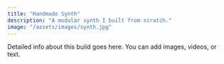 ```yaml
---
title: "Handmade Synth"
description: "A modular synth I built from scratch."
image: "/assets/images/synth.jpg"
---
```

Detailed info about this build goes here. You can add images, videos, or text.
